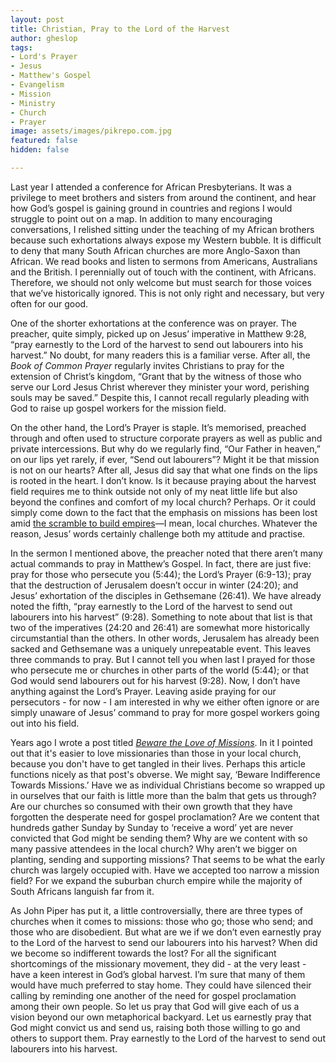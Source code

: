 ```yaml
---
layout: post
title: Christian, Pray to the Lord of the Harvest
author: gheslop
tags:
- Lord's Prayer
- Jesus
- Matthew's Gospel
- Evangelism
- Mission
- Ministry
- Church
- Prayer
image: assets/images/pikrepo.com.jpg
featured: false
hidden: false

---
```

Last year I attended a conference for African Presbyterians. It was a privilege to meet brothers and sisters from around the continent, and hear how God’s gospel is gaining ground in countries and regions I would struggle to point out on a map. In addition to many encouraging conversations, I relished sitting under the teaching of my African brothers because such exhortations always expose my Western bubble. It is difficult to deny that many South African churches are more Anglo-Saxon than African. We read books and listen to sermons from Americans, Australians and the British. I perennially out of touch with the continent, with Africans. Therefore, we should not only welcome but must search for those voices that we’ve historically ignored. This is not only right and necessary, but very often for our good.

One of the shorter exhortations at the conference was on prayer. The preacher, quite simply, picked up on Jesus’ imperative in Matthew 9:28, “pray earnestly to the Lord of the harvest to send out labourers into his harvest.” No doubt, for many readers this is a familiar verse. After all, the _Book of Common_ _Prayer_ regularly invites Christians to pray for the extension of Christ’s kingdom, “Grant that by the witness of those who serve our Lord Jesus Christ wherever they minister your word, perishing souls may be saved.” Despite this, I cannot recall regularly pleading with God to raise up gospel workers for the mission field.

On the other hand, the Lord’s Prayer is staple. It’s memorised, preached through and often used to structure corporate prayers as well as public and private intercessions. But why do we regularly find, “Our Father in heaven,” on our lips yet rarely, if ever, “Send out labourers”? Might it be that mission is not on our hearts? After all, Jesus did say that what one finds on the lips is rooted in the heart. I don’t know. Is it because praying about the harvest field requires me to think outside not only of my neat little life but also beyond the confines and comfort of my local church? Perhaps. Or it could simply come down to the fact that the emphasis on missions has been lost amid [the scramble to build empires](https://rekindle.co.za/content/pastor-why-do-you-want-a-big-church/ "Wanting a big church")—I mean, local churches. Whatever the reason, Jesus’ words certainly challenge both my attitude and practise.

In the sermon I mentioned above, the preacher noted that there aren’t many actual commands to pray in Matthew’s Gospel. In fact, there are just five: pray for those who persecute you (5:44); the Lord’s Prayer (6:9-13); pray that the destruction of Jerusalem doesn’t occur in winter (24:20); and Jesus’ exhortation of the disciples in Gethsemane (26:41). We have already noted the fifth, “pray earnestly to the Lord of the harvest to send out labourers into his harvest” (9:28). Something to note about that list is that two of the imperatives (24:20 and 26:41) are somewhat more historically circumstantial than the others. In other words, Jerusalem has already been sacked and Gethsemane was a uniquely unrepeatable event. This leaves three commands to pray. But I cannot tell you when last I prayed for those who persecute me or churches in other parts of the world (5:44); or that God would send labourers out for his harvest (9:28). Now, I don’t have anything against the Lord’s Prayer. Leaving aside praying for our persecutors - for now - I am interested in why we either often ignore or are simply unaware of Jesus’ command to pray for more gospel workers going out into his field.

Years ago I wrote a post titled [_Beware the Love of Missions_](https://rekindle.co.za/content/beware-the-love-of-missions/ "Beware the love of missions"). In it I pointed out that it's easier to love missionaries than those in your local church, because you don't have to get tangled in their lives. Perhaps this article functions nicely as that post's obverse. We might say, ‘Beware Indifference Towards Missions.’ Have we as individual Christians become so wrapped up in ourselves that our faith is little more than the balm that gets us through? Are our churches so consumed with their own growth that they have forgotten the desperate need for gospel proclamation? Are we content that hundreds gather Sunday by Sunday to ‘receive a word’ yet are never convicted that God might be sending them? Why are we content with so many passive attendees in the local church? Why aren’t we bigger on planting, sending and supporting missions? That seems to be what the early church was largely occupied with. Have we accepted too narrow a mission field? For we expand the suburban church empire while the majority of South Africans languish far from it.

As John Piper has put it, a little controversially, there are three types of churches when it comes to missions: those who go; those who send; and those who are disobedient. But what are we if we don’t even earnestly pray to the Lord of the harvest to send our labourers into his harvest? When did we become so indifferent towards the lost? For all the significant shortcomings of the missionary movement, they did - at the very least - have a keen interest in God’s global harvest. I’m sure that many of them would have much preferred to stay home. They could have silenced their calling by reminding one another of the need for gospel proclamation among their own people. So let us pray that God will give each of us a vision beyond our own metaphorical backyard. Let us earnestly pray that God might convict us and send us, raising both those willing to go and others to support them. Pray earnestly to the Lord of the harvest to send out labourers into his harvest.
